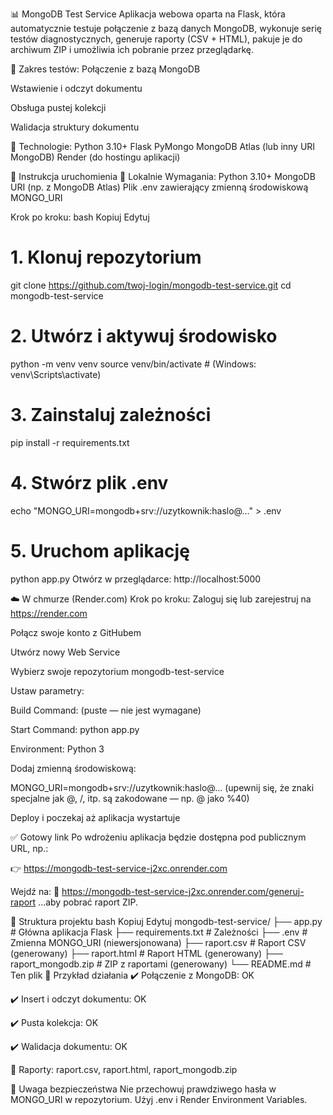 📊 MongoDB Test Service
Aplikacja webowa oparta na Flask, która automatycznie testuje połączenie z bazą danych MongoDB, wykonuje serię testów diagnostycznych, generuje raporty (CSV + HTML), pakuje je do archiwum ZIP i umożliwia ich pobranie przez przeglądarkę.

🧪 Zakres testów:
Połączenie z bazą MongoDB

Wstawienie i odczyt dokumentu

Obsługa pustej kolekcji

Walidacja struktury dokumentu

🧰 Technologie:
Python 3.10+
Flask
PyMongo
MongoDB Atlas (lub inny URI MongoDB)
Render (do hostingu aplikacji)

🚀 Instrukcja uruchomienia
🔧 Lokalnie
Wymagania:
Python 3.10+
MongoDB URI (np. z MongoDB Atlas)
Plik .env zawierający zmienną środowiskową MONGO_URI

Krok po kroku:
bash
Kopiuj
Edytuj
# 1. Klonuj repozytorium
git clone https://github.com/twoj-login/mongodb-test-service.git
cd mongodb-test-service

# 2. Utwórz i aktywuj środowisko
python -m venv venv
source venv/bin/activate  # (Windows: venv\Scripts\activate)

# 3. Zainstaluj zależności
pip install -r requirements.txt

# 4. Stwórz plik .env
echo "MONGO_URI=mongodb+srv://uzytkownik:haslo@..." > .env

# 5. Uruchom aplikację
python app.py
Otwórz w przeglądarce: http://localhost:5000

☁️ W chmurze (Render.com)
Krok po kroku:
Zaloguj się lub zarejestruj na https://render.com

Połącz swoje konto z GitHubem

Utwórz nowy Web Service

Wybierz swoje repozytorium mongodb-test-service

Ustaw parametry:

Build Command: (puste — nie jest wymagane)

Start Command: python app.py

Environment: Python 3

Dodaj zmienną środowiskową:

MONGO_URI=mongodb+srv://uzytkownik:haslo@... (upewnij się, że znaki specjalne jak @, /, itp. są zakodowane — np. @ jako %40)

Deploy i poczekaj aż aplikacja wystartuje

✅ Gotowy link
Po wdrożeniu aplikacja będzie dostępna pod publicznym URL, np.:

👉 https://mongodb-test-service-j2xc.onrender.com

Wejdź na:
📄 https://mongodb-test-service-j2xc.onrender.com/generuj-raport
...aby pobrać raport ZIP.

📁 Struktura projektu
bash
Kopiuj
Edytuj
mongodb-test-service/
├── app.py              # Główna aplikacja Flask
├── requirements.txt    # Zależności
├── .env                # Zmienna MONGO_URI (niewersjonowana)
├── raport.csv          # Raport CSV (generowany)
├── raport.html         # Raport HTML (generowany)
├── raport_mongodb.zip  # ZIP z raportami (generowany)
└── README.md           # Ten plik
🧼 Przykład działania
✔️ Połączenie z MongoDB: OK

✔️ Insert i odczyt dokumentu: OK

✔️ Pusta kolekcja: OK

✔️ Walidacja dokumentu: OK

📎 Raporty: raport.csv, raport.html, raport_mongodb.zip

🔐 Uwaga bezpieczeństwa
Nie przechowuj prawdziwego hasła w MONGO_URI w repozytorium. Użyj .env i Render Environment Variables.
